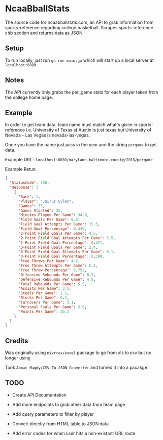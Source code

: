 # NcaaBballStats
The source code for ncaabballstats.com, an API to grab information from sports-reference regarding college basketball. Scrapes sports-reference cbb section and returns data as JSON

## Setup

To run locally, just run `go run main.go` which will start up a local server at `localhost:8080`

## Notes

The API currently only grabs the per_game stats for each player taken from the college home page.

## Example

In order to get team data, team name must match what's given in sports-reference i.e. University of Texas at Austin is just texas but University of Nevada - Las Vegas is nevada-las-vegas. 

Once you have the name just pass in the year and the string `pergame` to get data.

Example URL : `localhost:8080/maryland-baltimore-county/2018/pergame`

Example Retun: 
```json
{
  "StatusCode": 200,
  "Response": [
    {
      "Rank": 1,
      "Player": "Jairus Lyles",
      "Games": 33,
      "Games Started": 32,
      "Minutes Played Per Game": 34.9,
      "Field Goals Per Game": 6.8,
      "Field Goal Attempts Per Game": 15.5,
      "Field Goal Percentage": 0.439,
      "2-Point Field Goals Per Game": 4.5,
      "2-Point Field Goal Attempts Per Game": 9.5,
      "2-Point Field Goal Percentage": 0.471,
      "3-Point Field Goals Per Game": 2.4,
      "3-Point Field Goal Attempts Per Game": 6.1,
      "3-Point Field Goal Percentage": 0.390,
      "Free Throws Per Game": 4.2,
      "Free Throw Attempts Per Game": 5.2,
      "Free Throw Percentage": 0.792,
      "Offensive Rebounds Per Game": 0.7,
      "Defensive Rebounds Per Game": 4.8,
      "Total Rebounds Per Game": 5.5,
      "Assists Per Game": 3.5,
      "Steals Per Game": 2.1,
      "Blocks Per Game": 0.2,
      "Turnovers Per Game": 3.1,
      "Personal Fouls Per Game": 2.0,
      "Points Per Game": 20.2
    }
  ]
}
```

## Credits

Was originally using `nivrrex/excel` package to go from xls to csv but no longer using

Took `Ahmad-Magdy/CSV-To-JSON-Converter` and turned it into a pacakge

## TODO

* Create API Documentation

* Add more endpoints to grab other data from team page

* Add query parameters to filter by player

* Convert directly from HTML table to JSON data

* Add error codes for when user hits a non-existant URL route
